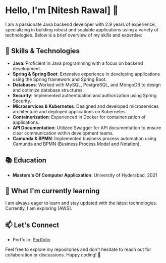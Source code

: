  
# Hello, I'm [Nitesh Rawal] 👋

I am a passionate Java backend developer with 2.9 years of experience, specializing in building robust and scalable applications using a variety of technologies. Below is a brief overview of my skills and expertise:

## 🔧 Skills & Technologies
- **Java**: Proficient in Java programming with a focus on backend development.
- **Spring & Spring Boot**: Extensive experience in developing applications using the Spring framework and Spring Boot.
- **Databases**: Worked with MySQL, PostgreSQL, and MongoDB to design and optimize database structures.
- **Security**: Implemented authentication and authorization using Spring Security.
- **Microservices & Kubernetes**: Designed and developed microservices architecture and deployed applications on Kubernetes.
- **Containerization**: Experienced in Docker for containerization of applications.
- **API Documentation**: Utilized Swagger for API documentation to ensure clear communication within development teams.
- **Camunda & BPMN**: Implemented business process automation using Camunda and BPMN (Business Process Model and Notation).

## 📚 Education
- **Masters's Of Computer Applicxation**: University of Hyderabad, 2021

## 🌱 What I'm currently learning
I am always eager to learn and stay updated with the latest technologies. Currently, I am exploring [AWS].

## 📫 Let's Connect
- Portfolio: [Portfolio](https://nitesh401.github.io/nitesh401/)


Feel free to explore my repositories and don't hesitate to reach out for collaboration or discussions. Happy coding! 🚀





